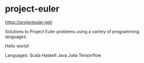 # project-euler
https://projecteuler.net/

Solutions to Project Euler problems using a variety of programming languages.

Hello world!

Languages:
Scala
Haskell
Java
Julia
Tensorflow
